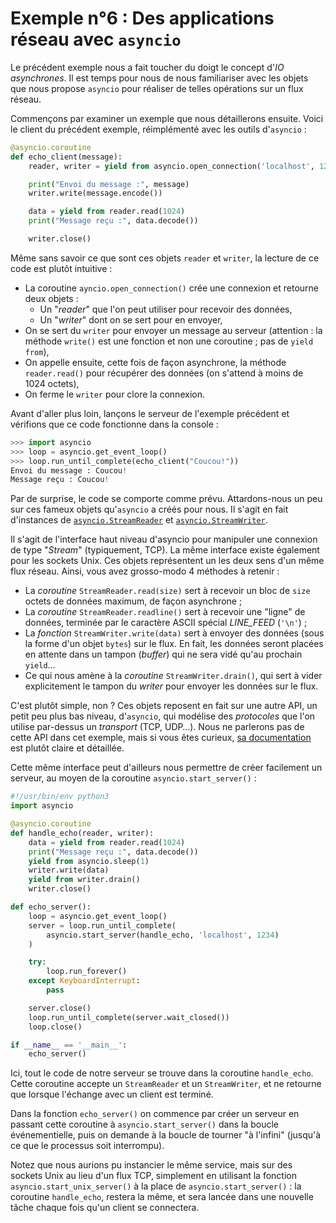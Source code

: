 # Exemple n°6 : Des applications réseau avec `asyncio`

Le précédent exemple nous a fait toucher du doigt le concept d'*IO
asynchrones*. Il est temps pour nous de nous familiariser avec les objets que
nous propose `asyncio` pour réaliser de telles opérations sur un flux réseau.

Commençons par examiner un exemple que nous détaillerons ensuite. Voici le
client du précédent exemple, réimplémenté avec les outils d'`asyncio` :

```python
@asyncio.coroutine
def echo_client(message):
    reader, writer = yield from asyncio.open_connection('localhost', 1234)

    print("Envoi du message :", message)
    writer.write(message.encode())

    data = yield from reader.read(1024)
    print("Message reçu :", data.decode())

    writer.close()
```

Même sans savoir ce que sont ces objets `reader` et `writer`, la lecture de ce
code est plutôt intuitive :

* La coroutine `ayncio.open_connection()` crée une connexion et retourne deux
  objets :
    * Un "*reader*" que l'on peut utiliser pour recevoir des données,
    * Un "*writer*" dont on se sert pour en envoyer,
* On se sert du `writer` pour envoyer un message au serveur (attention : la méthode
  `write()` est une fonction et non une coroutine ; pas de `yield from`),
* On appelle ensuite, cette fois de façon asynchrone, la méthode `reader.read()`
  pour récupérer des données (on s'attend à moins de 1024 octets),
* On ferme le `writer` pour clore la connexion.

Avant d'aller plus loin, lançons le serveur de l'exemple précédent et vérifions
que ce code fonctionne dans la console :

```python
>>> import asyncio
>>> loop = asyncio.get_event_loop()
>>> loop.run_until_complete(echo_client("Coucou!"))
Envoi du message : Coucou!
Message reçu : Coucou!
```

Par de surprise, le code se comporte comme prévu. Attardons-nous un peu sur ces
fameux objets qu'`asyncio` a créés pour nous. Il s'agit en fait d'instances de
[`asyncio.StreamReader`](https://docs.python.org/3/library/asyncio-stream.html#streamreader)
et
[`asyncio.StreamWriter`](https://docs.python.org/3/library/asyncio-stream.html#streamwriter).

Il s'agit de l'interface haut niveau d'asyncio pour manipuler une
connexion de type "*Stream*" (typiquement, TCP). La même interface existe
également pour les sockets Unix. Ces objets représentent un les deux sens d'un
même flux réseau. Ainsi, vous avez grosso-modo 4 méthodes à retenir :

* La *coroutine* `StreamReader.read(size)` sert à recevoir un bloc de `size`
  octets de données maximum, de façon asynchrone ;
* La *coroutine* `StreamReader.readline()` sert à recevoir une "ligne" de
  données, terminée par le caractère ASCII spécial *LINE_FEED* (`'\n'`) ;
* La *fonction* `StreamWriter.write(data)` sert à envoyer des données (sous la
  forme d'un objet `bytes`) sur le flux. En fait, les données seront placées en
  attente dans un tampon (*buffer*) qui ne sera vidé qu'au prochain `yield`…
* Ce qui nous amène à la *coroutine* `StreamWriter.drain()`, qui sert à vider
  explicitement le tampon du *writer* pour envoyer les données sur le flux.

C'est plutôt simple, non ? Ces objets reposent en fait sur une autre API, un
petit peu plus bas niveau, d'`asyncio`, qui modélise des *protocoles* que l'on
utilise par-dessus un *transport* (TCP, UDP…). Nous ne parlerons pas de cette
API dans cet exemple, mais si vous êtes curieux, [sa
documentation](https://docs.python.org/3/library/asyncio-protocol.html) est
plutôt claire et détaillée.

Cette même interface peut d'ailleurs nous permettre de créer facilement un
serveur, au moyen de la coroutine `asyncio.start_server()` :

```python
#!/usr/bin/env python3
import asyncio

@asyncio.coroutine
def handle_echo(reader, writer):
    data = yield from reader.read(1024)
    print("Message reçu :", data.decode())
    yield from asyncio.sleep(1)
    writer.write(data)
    yield from writer.drain()
    writer.close()

def echo_server():
    loop = asyncio.get_event_loop()
    server = loop.run_until_complete(
        asyncio.start_server(handle_echo, 'localhost', 1234)
    )

    try:
        loop.run_forever()
    except KeyboardInterrupt:
        pass

    server.close()
    loop.run_until_complete(server.wait_closed())
    loop.close()

if __name__ == '__main__':
    echo_server()
```

Ici, tout le code de notre serveur se trouve dans la coroutine `handle_echo`.
Cette coroutine accepte un `StreamReader` et un `StreamWriter`, et ne retourne
que lorsque l'échange avec un client est terminé.

Dans la fonction `echo_server()` on commence par créer un serveur en passant
cette coroutine à `asyncio.start_server()` dans la boucle événementielle, puis
on demande à la boucle de tourner "à l'infini" (jusqu'à ce que le processus
soit interrompu).

Notez que nous aurions pu instancier le même service, mais sur des sockets Unix
au lieu d'un flux TCP, simplement en utilisant la fonction
`asyncio.start_unix_server()` à la place de `asyncio.start_server()` : la
coroutine `handle_echo`, restera la même, et sera lancée dans une nouvelle
tâche chaque fois qu'un client se connectera.
